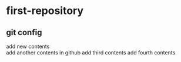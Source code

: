 # first-repository
## git config
add new contents  
add another contents in github
add third contents
add fourth contents
